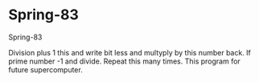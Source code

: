 # Spring-83
Spring-83

Division plus 1 this and write bit less and multyply by this number back. If prime number -1 and divide. Repeat this many times. This program for future supercomputer.


